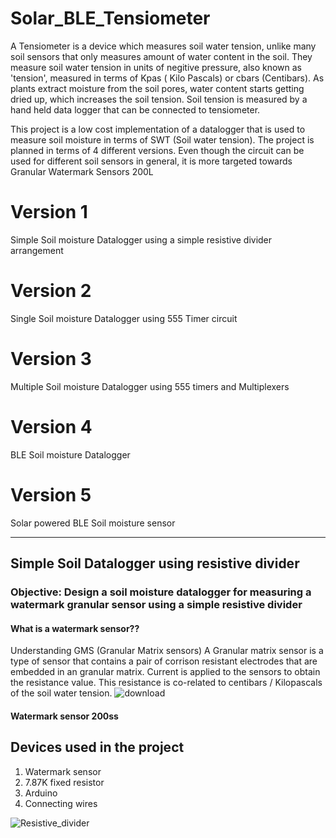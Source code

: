 # Solar_BLE_Tensiometer

A Tensiometer is a device which measures soil water tension, unlike many soil sensors that only measures amount of water content in the soil. They measure soil water tension in units of negitive pressure, also known as 'tension', measured in terms of Kpas ( Kilo Pascals) or cbars (Centibars). As plants extract moisture from the soil pores, water content starts getting dried up, which increases the soil tension. Soil tension is measured by a hand held data logger that can be connected to tensiometer.

This project is a low cost implementation of a datalogger that is used to measure soil moisture in terms of SWT (Soil water tension). The project is planned in terms of 4 different versions. Even though the circuit can be used for different soil sensors in general, it is more targeted towards Granular Watermark Sensors 200L

# Version 1
Simple Soil moisture Datalogger using a simple resistive divider arrangement

# Version 2
Single Soil moisture Datalogger using 555 Timer circuit

# Version 3
Multiple Soil moisture Datalogger using 555 timers and Multiplexers

# Version 4
BLE Soil moisture Datalogger

# Version 5
Solar powered BLE Soil moisture sensor

------------------------------------------------------------------------------------------------------------------------------------------------------------

## Simple Soil Datalogger using resistive divider
### Objective: Design a soil moisture datalogger for measuring a watermark granular sensor using a simple resistive divider 

#### What is a watermark sensor??
Understanding GMS (Granular Matrix sensors)
A Granular matrix sensor is a type of sensor that contains a pair of corrison resistant electrodes that are embedded in an granular matrix. Current is applied to 
the sensors to obtain the resistance value. This resistance is co-related to centibars / Kilopascals of the soil water tension.
![download](https://user-images.githubusercontent.com/26503600/169240719-eefdddde-653b-4b35-84c0-3f19a839385d.jpg)
#### Watermark sensor 200ss

## Devices used in the project
1. Watermark sensor
2. 7.87K fixed resistor
3. Arduino
4. Connecting wires


![Resistive_divider](https://user-images.githubusercontent.com/26503600/169237215-787583b4-245c-4cd4-b6ff-db79e823348d.png)




